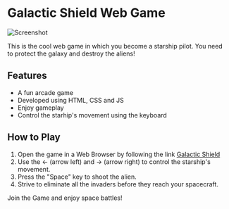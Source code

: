 # Galactic Shield Web Game
![Screenshot](game_screen.png)

This is the cool web game in which you become a starship pilot. You need to protect the galaxy and destroy the aliens!

## Features

- A fun arcade game
- Developed using HTML, CSS and JS
- Enjoy gameplay
- Control the starhip's movement using the keyboard

## How to Play

1. Open the game in a Web Browser by following the link [Galactic Shield](game-link)
2. Use the <- (arrow left) and -> (arrow right) to control the starship's movement.
3. Press the "Space" key to shoot the alien.
4. Strive to eliminate all the invaders before they reach your spacecraft.

Join the Game and enjoy space battles!
